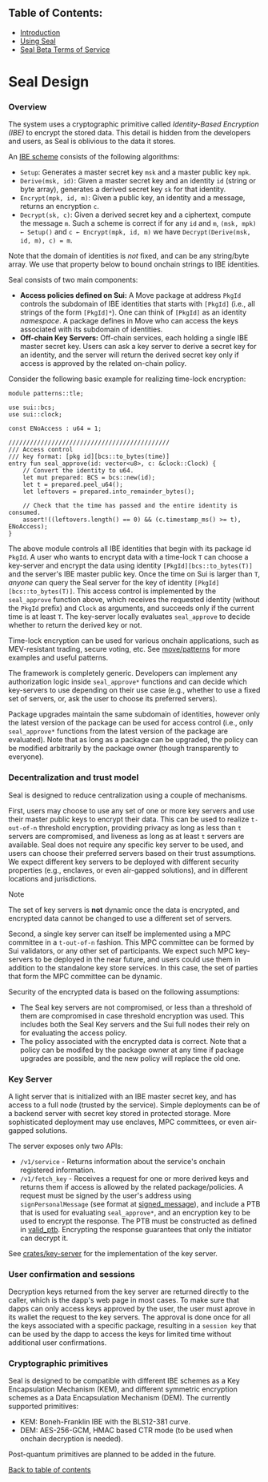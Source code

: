 ## Table of Contents:

- [Introduction](README.md)
- [Using Seal](UsingSeal.md)
- [Seal Beta Terms of Service](TermsOfService.md)

# Seal Design

### Overview

The system uses a cryptographic primitive called *Identity-Based Encryption (IBE)* to encrypt the stored data. This detail is hidden from the developers and users, as Seal is oblivious to the data it stores.

An [IBE scheme](https://en.wikipedia.org/wiki/Identity-based_encryption) consists of the following algorithms:
- `Setup`: Generates a master secret key `msk` and a master public key `mpk`.
- `Derive(msk, id)`: Given a master secret key and an identity `id` (string or byte array), generates a derived secret key `sk` for that identity.
- `Encrypt(mpk, id, m)`: Given a public key, an identity and a message, returns an encryption `c`.
- `Decrypt(sk, c)`: Given  a derived secret key and a ciphertext, compute the message `m`.
Such a scheme is correct if for any `id` and `m`, `(msk, mpk) ← Setup()` and `c ← Encrypt(mpk, id, m)` we have `Decrypt(Derive(msk, id, m), c) = m`.

Note that the domain of identities is *not* fixed, and can be any string/byte array.
We use that property below to bound onchain strings to IBE identities.

Seal consists of two main components:
- **Access policies defined on Sui:** A Move package at address `PkgId` controls the subdomain of IBE identities that starts with `[PkgId]` (i.e., all strings of the form `[PkgId]*`). One can think of `[PkgId]` as an identity *namespace*. A package defines in Move who can access the keys associated with its subdomain of identities.
- **Off-chain Key Servers:** Off-chain services, each holding a single IBE master secret key. Users can ask a key server to derive a secret key for an identity, and the server will return the derived secret key only if access is approved by the related on-chain policy.

Consider the following basic example for realizing time-lock encryption:
```move
module patterns::tle;

use sui::bcs;
use sui::clock;

const ENoAccess : u64 = 1;

/////////////////////////////////////////////
/// Access control
/// key format: [pkg id][bcs::to_bytes(time)]
entry fun seal_approve(id: vector<u8>, c: &clock::Clock) {
    // Convert the identity to u64.
    let mut prepared: BCS = bcs::new(id);
    let t = prepared.peel_u64();
    let leftovers = prepared.into_remainder_bytes();

    // Check that the time has passed and the entire identity is consumed.
    assert!((leftovers.length() == 0) && (c.timestamp_ms() >= t), ENoAccess);
}
```

The above module controls all IBE identities that begin with its package id `PkgId`. A user who wants to encrypt data with a time-lock `T` can choose a key-server and encrypt the data using identity `[PkgId][bcs::to_bytes(T)]` and the server's IBE master public key. Once the time on Sui is larger than `T`, *anyone* can query the Seal server for the key of identity `[PkgId][bcs::to_bytes(T)]`. This access control is implemented by the `seal_approve` function above, which receives the requested identity (without the `PkgId` prefix) and `Clock` as arguments, and succeeds only if the current time is at least `T`. The key-server locally evaluates `seal_approve` to decide whether to return the derived key or not.

Time-lock encryption can be used for various onchain applications, such as MEV-resistant trading, secure voting, etc.
See [move/patterns](./move/patterns) for more examples and useful patterns.

The framework is completely generic. Developers can implement any authorization logic inside `seal_approve*` functions and can decide which key-servers to use depending on their use case (e.g., whether to use a fixed set of servers, or, ask the user to choose its preferred servers).

Package upgrades maintain the same subdomain of identities, however only the latest version of the package can be used
for access control (i.e., only `seal_approve*` functions from the latest version of the package are evaluated). Note that as long as a package can be upgraded, the policy can be modified arbitrarily by the package owner (though transparently to everyone).

### Decentralization and trust model

Seal is designed to reduce centralization using a couple of mechanisms.

First, users may choose to use any set of one or more key servers and use their master public keys to encrypt their data. This can be used to realize `t-out-of-n` threshold encryption, providing privacy as long as less than `t` servers are compromised, and liveness as long as at least `t` servers are available. Seal does not require any specific key server to be used, and users can choose their preferred servers based on their trust assumptions. We expect different key servers to be deployed with different security properties (e.g., enclaves, or even air-gapped solutions), and in different locations and jurisdictions.

> [!NOTE]
> The set of key servers is **not** dynamic once the data is encrypted, and encrypted data cannot be changed to use a different set of servers.

Second, a single key server can itself be implemented using a MPC committee in a `t-out-of-n` fashion. This MPC committee can be formed by Sui validators, or any other set of participants. We expect such MPC key-servers to be deployed in the near future, and users could use them in addition to the standalone key store services. In this case, the set of parties that form the MPC committee can be dynamic.

Security of the encrypted data is based on the following assumptions:
- The Seal key servers are not compromised, or less than a threshold of them are compromised in case threshold encryption was used. This includes both the Seal Key servers and the Sui full nodes their rely on for evaluating the access policy.
- The policy associated with the encrypted data is correct. Note that a policy can be modifed by the package owner at any time if package upgrades are possible, and the new policy will replace the old one.

### Key Server
A light server that is initialized with an IBE master secret key, and has access to a full node (trusted by the service). Simple deployments can be of a backend server with secret key stored in protected storage. More sophisticated deployment may use enclaves, MPC committees, or even air-gapped solutions.

The server exposes only two APIs:
- `/v1/service` - Returns information about the service's onchain registered information.
- `/v1/fetch_key` - Receives a request for one or more derived keys and returns them if access is allowed by the related package/policies.
A request must be signed by the user's address using `signPersonalMessage` (see format at [signed_message](crates/key-server/src/signed_message.rs)), and include a PTB that is used for evaluating `seal_approve*`, and an encryption key to be used to encrypt the response. 
The PTB must be constructed as defined in [valid_ptb](./crates/key-server/src/valid_ptb.rs).
Encrypting the response guarantees that only the initiator can decrypt it.

See [crates/key-server](crates/key-server/src/server.rs) for the implementation of the key server.

### User confirmation and sessions
Decryption keys returned from the key server are returned directly to the caller, which is the dapp's web page in most cases.
To make sure that dapps can only access keys approved by the user, the user must aprove in its wallet the request to the key servers. The approval is done once for all the keys associated with a specific package, resulting in a `session key` that can be used by the dapp to access the keys for limited time without additional user confirmations.

### Cryptographic primitives
Seal is designed to be compatible with different IBE schemes as a Key Encapsulation Mechanism (KEM), and different symmetric encryption schemes as a Data Encapsulation Mechanism (DEM).
The currently supported primitives:
- KEM: Boneh-Franklin IBE with the BLS12-381 curve.
- DEM: AES-256-GCM, HMAC based CTR mode (to be used when onchain decryption is needed).

Post-quantum primitives are planned to be added in the future.

[Back to table of contents](#table-of-contents)
